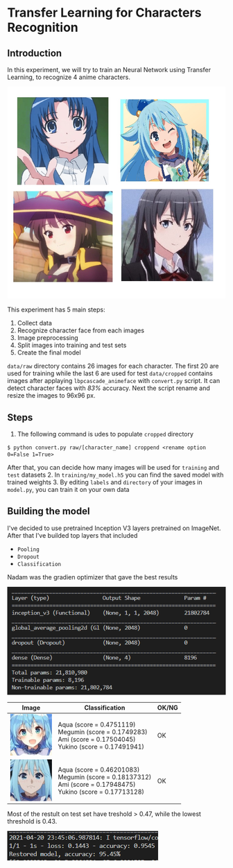# Transfer Learning for Characters Recognition
## Introduction

In this experiment, we will try to train an Neural Network using Transfer Learning, to recognize 4 anime characters.

![alt text](/img/temp1.jpg?raw=true)

This experiment has 5 main steps:
  1. Collect data
  2. Recognize character face from each images
  3. Image preprocessing
  4. Split images into training and test sets
  5. Create the final model
  
`data/raw` directory contains 26 images for each character. The first 20 are used for training while the last 6 are used for test
`data/cropped` contains images after applaying `lbpcascade_animeface` with `convert.py` script. It can detect character faces with *83%* accuracy.
Next the script rename and resize the images to 96x96 px.

## Steps
1. The following command is udes to populate `cropped` directory
```
$ python convert.py raw/[character_name] croppend <rename option 0=False 1=True>
```
After that, you can decide how many images will be used for `training` and `test` datasets
2. In `training/my_model.h5` you can find the saved model with trained weights
3. By editing `labels` and `directory` of your images in `model.py`, you can train it on your own data

## Building the model
I've decided to use pretrained Inception V3 layers pretrained on ImageNet. After that I've builded top layers that included
- `Pooling`
- `Dropout`
- `Classification`

Nadam was the gradien optimizer that gave the best results

![alt text](/img/model_sum.png?raw=true)

|Image|Classification| OK/NG |
| --- | --- | --- |
| ![](/data/test/aqua/20.jpg) | Aqua (score = 0.4751119)<br>Megumin (score = 0.1749283)<br>Ami (score = 0.17504045)<br>Yukino (score = 0.17491941) | OK |
| ![](/data/test/aqua/23.jpg) | Aqua (score = 0.46201083)<br>Megumin (score = 0.18137312)<br>Ami (score = 0.17948475)<br>Yukino (score = 0.17713128) | OK |


Most of the restult on test set have treshold > 0.47, while the lowest threshold is 0.43.

![alt text](https://github.com/czakuou/CNN_character_recognition/blob/main/img/model%20eval.png?raw=true)
